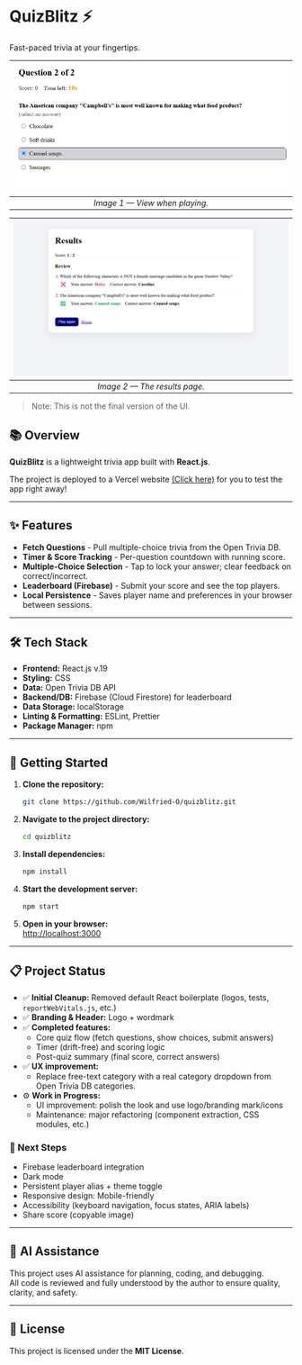 # QuizBlitz ⚡

Fast-paced trivia at your fingertips.

| ![App Preview](preview-app-play-view.png) |
| :---------------------------------------: |
|      _Image 1 — View when playing._       |

| ![App Preview](preview-app-results-view.png) |
| :------------------------------------------: |
|        _Image 2 — The results page._         |

> Note: This is not the final version of the UI.

## 📚 Overview

**QuizBlitz** is a lightweight trivia app built with **React.js**.

The project is deployed to a Vercel website [(Click here)](https://quizblitz-tawny.vercel.app/) for you to test the app right away!

---

## ✨ Features

- **Fetch Questions** - Pull multiple-choice trivia from the Open Trivia DB.
- **Timer & Score Tracking** - Per-question countdown with running score.
- **Multiple-Choice Selection** - Tap to lock your answer; clear feedback on correct/incorrect.
- **Leaderboard (Firebase)** - Submit your score and see the top players.
- **Local Persistence** - Saves player name and preferences in your browser between sessions.

---

## 🛠️ Tech Stack

- **Frontend:** React.js v.19
- **Styling:** CSS
- **Data:** Open Trivia DB API
- **Backend/DB:** Firebase (Cloud Firestore) for leaderboard
- **Data Storage:** localStorage
- **Linting & Formatting:** ESLint, Prettier
- **Package Manager:** npm

---

## 🚀 Getting Started

1. **Clone the repository:**

    ```bash
    git clone https://github.com/Wilfried-O/quizblitz.git
    ```

2. **Navigate to the project directory:**

    ```bash
    cd quizblitz
    ```

3. **Install dependencies:**

    ```bash
    npm install
    ```

4. **Start the development server:**

    ```bash
    npm start
    ```

5. **Open in your browser:**  
   [http://localhost:3000](http://localhost:3000)

---

## 📋 Project Status

- ✅ **Initial Cleanup:** Removed default React boilerplate (logos, tests, `reportWebVitals.js`, etc.)
- ✅ **Branding & Header:** Logo + wordmark
- ✅ **Completed features:**
    - Core quiz flow (fetch questions, show choices, submit answers)
    - Timer (drift-free) and scoring logic
    - Post-quiz summary (final score, correct answers)
- ✅ **UX improvement:**
    - Replace free-text category with a real category dropdown from Open Trivia DB categories.
- ⚙️ **Work in Progress:**
    - UI improvement: polish the look and use logo/branding mark/icons
    - Maintenance: major refactoring (component extraction, CSS modules, etc.)

### 🧭 Next Steps

- Firebase leaderboard integration
- Dark mode
- Persistent player alias + theme toggle
- Responsive design: Mobile-friendly
- Accessibility (keyboard navigation, focus states, ARIA labels)
- Share score (copyable image)

---

## 🤖 AI Assistance

This project uses AI assistance for planning, coding, and debugging.  
All code is reviewed and fully understood by the author to ensure quality, clarity, and safety.

---

## 📄 License

This project is licensed under the **MIT License**.
